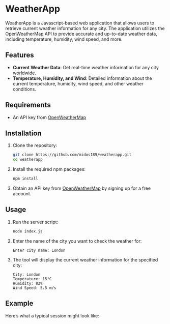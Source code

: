 # WeatherApp

WeatherApp is a Javascript-based web application that allows users to retrieve current weather information for any city. The application utilizes the OpenWeatherMap API to provide accurate and up-to-date weather data, including temperature, humidity, wind speed, and more.

## Features

- **Current Weather Data**: Get real-time weather information for any city worldwide.
- **Temperature, Humidity, and Wind**: Detailed information about the current temperature, humidity, wind speed, and other weather conditions.

## Requirements

- An API key from [OpenWeatherMap](https://openweathermap.org/)

## Installation

1. Clone the repository:

    ```bash
    git clone https://github.com/midos189/weatherapp.git
    cd weatherapp
    ```

2. Install the required npm packages:

    ```bash
    npm install
    ```

3. Obtain an API key from [OpenWeatherMap](https://openweathermap.org/api) by signing up for a free account.

## Usage

1. Run the server script:

    ```bash
    node index.js
    ```

2. Enter the name of the city you want to check the weather for:

    ```
    Enter city name: London
    ```

3. The tool will display the current weather information for the specified city:

    ```
    City: London
    Temperature: 15°C
    Humidity: 82%
    Wind Speed: 5.5 m/s
    ```

## Example

Here’s what a typical session might look like:

